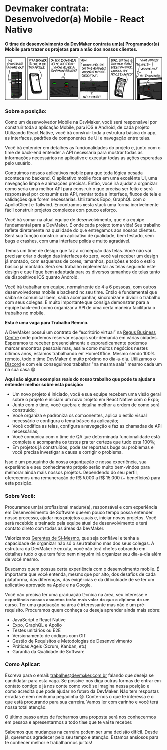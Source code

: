 # Devmaker contrata: Desenvolvedor(a) Mobile - React Native

#### O time de desenvolvimento da DevMaker contrata um(a) Programador(a) Mobile para trazer os projetos para a mão dos nossos clientes.

![cover](../assets/mobile_job_post_cover.png)

### Sobre a posição:

Como um desenvolvedor Mobile na DevMaker, você será responsável por construir toda a aplicação Mobile, para iOS e Android, de cada projeto
Utilizando React Native, você irá construir toda a estrutura básica do app, as interfaces, padrões
de componentes de UI e navegação entre telas.

Você irá entender em detalhes as funcionalidades do projeto e, junto com o time de back-end entender
a API necessária para mostrar todas as informações necessários no aplicativo e executar todas as
ações esperadas pelo usuário.

Contruímos nossos aplicativos mobile para que toda lógica pesada aconteca no backend.
O aplicativo mobile foca em uma excelênte UI, uma navegação limpa e animações precisas.
Então, você irá ajudar a organizar como seria uma melhor API para construir o que precisa ser feito e será responsável por consumir esta API, montar toda a interface, fluxos de tela e validações que forem necessárias.
Utilizamos Expo, GraphQL com o ApolloClient e Tailwind.
Encontramos nesta stack uma forma incrívelmente fácil construir projetos complexos com pouco esforço.

Você irá somar na atual equipe de desenvolvimento, que é a equipe fundamental para a DevMaker.
É onde cada projeto toma vida!
Seu trabalho reflete diretamente na qualidade do que entregamos aos nossos clientes.
Será sua função construir um aplicativo de qualidade, bem testado, sem bugs e crashes, com uma interface polida e muito agradável.

Temos um time de design que faz a concepção das telas.
Você não vai precisar criar o design das interfaces do zero, você vai receber um design já montado, com esquemas de cores, tamanhos, posições e todo o estilo básico já montado.
Será seu trabalho implementar as telas seguindo este design e que fique bem adaptada para os diversos tamanhos de telas tanto de dispositivos iOS quanto Android.

Você irá trabalhar em equipe, normalmente de 4 a 6 pessoas, com outros desenvolvedores mobile e backend no seu time.
Então é fundamental que saiba se comunicar bem, saiba acompanhar, sincronizar e dividir o trabalho com seus colegas.
É muito importante que consiga demonstrar para a equipe back-end como organizar a API de uma certa maneira facilitaria o trabalho no mobile.

**Esta é uma vaga para Trabalho Remoto.**

A DevMaker possui um contrato de “escritório virtual” na [Regus Business Centre](https://www.regus.com/pt-br/brazil/listings) onde podemos reservar espaços sob-demanda em várias cidades.
Esperamos te receber presencialmente e esporadicamente podemos marcar encontros pessoais mas, assim como muitos negócios nestes últimos anos, estamos trabalhando em HomeOffice.
Mesmo sendo 100% remoto, todo o time DevMaker é muito próximo no dia-a-dia.
Utilizamos o [Discord](https://discord.gg) e com ele conseguimos trabalhar "na mesma sala" mesmo cada um na sua casa 😁

**Aqui são alguns exemplos reais do nosso trabalho que pode te ajudar a entender melhor sobre esta posição:**

- Um novo projeto é iniciado, você e sua equipe recebem uma visão geral sobre o projeto e iniciam um novo projeto em React Native com o Expo;
- Junto com o time, você quebra e detalha melhor a ordem de como será construído;
- Você organiza e padroniza os componentes, aplica o estilo visual necessário e configura o tema básico da aplicação;
- Você codifica as telas, configura a navegação e faz as chamadas de API necessárias;
- Você comunica com o time de QA que determinada funcionalidade está completa e acompanha os testes pra ter certeza que tudo esta 100%;
- Em projetos já construídos, pode ser reportads bugs ou problemas e você precisa investigar a causa e corrigir o problema.

Isso é um pouquinho da nossa organização e nossa experiência, sua experiência e seu conhecimento próprio serão muito bem-vindos para melhorar ainda mais nossos projetos.
Dependendo do seu perfil, oferecemos uma remuneração de R$ 5.000 a R$ 15.000 (+ benefícios) para esta posição.

### Sobre Você:
Procuramos um(a) profissional maduro(a), responsável e com experiência em Desenvolvimento de Software que em pouco tempo possa entender nosso processo, ajudar nos projetos atuais e, iniciar novos projetos.
Você será recebido e treinado pela equipe atual de desenvolvimento e terá contato direto com todas as áreas da DevMaker.

Valorizamos [Gerentes de Si-Mesmo](https://signalvnoise.com/posts/1430-hire-managers-of-one), que seja confiável e tenha a capacidade de organizar não só o seu trabalho mas dos seus colegas.
A estrutura da DevMaker é enxuta, você não terá chefes cobrando em detalhes tudo o que tem feito nem ninguém irá organizar seu dia-a-dia além de você mesmo.

Buscamos quem possua certa experiência com o desenvolmento mobile.
É importante que você entenda, mesmo que por alto, dos desafios de cada plataforma, das diferenças, das exigências e da dificuldade de se ter um aplicativo aprovado na Apple e na Google.

Você não precisa ter uma graduação técnica na área, seu interesse e experiência nesses assuntos terão mais valor do que o diploma de um curso.
Ter uma graduação na área é interessante mas não é um pré-requisito.
Procuramos quem conheça ou deseja aprender ainda mais sobre:

- JavaScript e React Native
- Expo, GraphQL e Apollo
- Testes unitários ou E2E
- Versionamento de códigos com GIT
- Gestão de Requisitos e Metodologias de Desenvolvimento
- Práticas Ágeis (Scrum, Kanban, etc)
- Garantia da Qualidade de Software

### Como Aplicar:

Escreva para o email: [trabalhe@devmaker.com.br](mailto:trabalhe@devmaker.com.br) falando que deseja se candidatar para esta vaga.
Se possível nos diga outras formas de entrar em contato contigo e já nos conte como você se imagina nessa posição e como acredita que pode ajudar no futuro da DevMaker.
Não tem respostas erradas e nem nenhuma pegadinha 😅.
Conte-nos o que te interessa e o que está procurando para sua carreira.
Vamos ler com carinho e você terá nossa total atenção.

O último passo antes de fecharmos uma proposta será nos conhecermos em pessoa e apresentarmos a todo time que te vai te receber.

Sabemos que mudanças na carreira podem ser uma decisão difícil.
Desde já, queremos agradecer pelo seu tempo e atenção.
Estamos ansiosos para te conhecer melhor e trabalharmos juntos!
